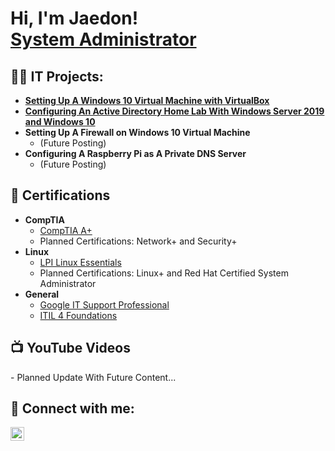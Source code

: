 <h1>Hi, I'm Jaedon! <br/><a href="https://www.linkedin.com/in/jaedonmallory">System Administrator</a> </h1>

<h2>👨‍💻 IT Projects:</h2>

- <b>[Setting Up A Windows 10 Virtual Machine with VirtualBox](https://github.com/JaedonMallory/Windows10VM/tree/main)</b>
- <b>[Configuring An Active Directory Home Lab With Windows Server 2019 and Windows 10](https://github.com/JaedonMallory/ActiveDirectory)</b>
- <b>Setting Up A Firewall on Windows 10 Virtual Machine</b>
  - (Future Posting)
- <b>Configuring A Raspberry Pi as A Private DNS Server</b>
  - (Future Posting)


<h2>📜 Certifications</h2>

- <b>CompTIA</b>
  - [CompTIA A+](https://www.credly.com/badges/ed0b2fef-17d2-432d-aeed-35729c7ba43e/public_url)
  - Planned Certifications: Network+ and Security+
- <b>Linux</b>
  - [LPI Linux Essentials](https://cs.lpi.org/caf/Xamman/certification/verify/LPI000569557/5rlzb9l7aa)
  - Planned Certifications: Linux+ and Red Hat Certified System Administrator
- <b>General</b>
  - [Google IT Support Professional](https://www.credly.com/badges/bed483ca-a420-4c29-be26-2cb885afdccd/public_url)
  - [ITIL 4 Foundations](https://www.peoplecert.org/for-corporations/certificate-verification-service)

<h2>📺 YouTube Videos</h2>
  - Planned Update With Future Content...
<h2> 🤳 Connect with me:</h2>

[<img align="left" alt="JaedonMallory | LinkedIn" width="22px" src="https://cdn.jsdelivr.net/npm/simple-icons@v3/icons/linkedin.svg" />][linkedin]

[linkedin]: https://linkedin.com/in/jaedonmallory

<!--
**jaedonmallory/jaedonmallory** is a ✨ _special_ ✨ repository because its `README.md` (this file) appears on your GitHub profile.

Here are some ideas to get you started:

- 🔭 I’m currently working on ...
- 🌱 I’m currently learning ...
- 👯 I’m looking to collaborate on ...
- 🤔 I’m looking for help with ...
- 💬 Ask me about ...
- 📫 How to reach me: ...
- 😄 Pronouns: ...
- ⚡ Fun fact: ...
-->
